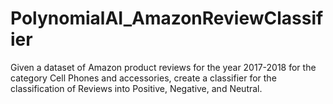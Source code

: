 # PolynomialAI_AmazonReviewClassifier
Given a dataset of Amazon product reviews for the year 2017-2018 for the category Cell Phones and accessories, create a classifier for the classification of Reviews into Positive, Negative, and Neutral.
